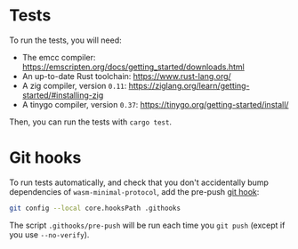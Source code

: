 # Tests

To run the tests, you will need:

- The emcc compiler: <https://emscripten.org/docs/getting_started/downloads.html>
- An up-to-date Rust toolchain: <https://www.rust-lang.org/>
- A zig compiler, version `0.11`: <https://ziglang.org/learn/getting-started/#installing-zig>
- A tinygo compiler, version `0.37`: <https://tinygo.org/getting-started/install/>

Then, you can run the tests with `cargo test`.

# Git hooks

To run tests automatically, and check that you don't accidentally bump dependencies of `wasm-minimal-protocol`, add the pre-push [git hook](https://git-scm.com/docs/githooks):

```sh
git config --local core.hooksPath .githooks
```

The script `.githooks/pre-push` will be run each time you `git push` (except if you use `--no-verify`).
